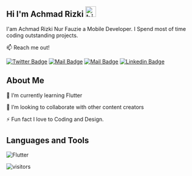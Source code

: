 ## Hi I'm Achmad Rizki <img src="https://user-images.githubusercontent.com/1303154/88677602-1635ba80-d120-11ea-84d8-d263ba5fc3c0.gif" width="28px" alt="hi">

I'am Achmad Rizki Nur Fauzie a Mobile Developer. I Spend most of time coding outstanding projects.

:mailbox: Reach me out!

[![Twitter Badge](https://img.shields.io/badge/-@arizkinf-1ca0f1?style=flat&labelColor=1ca0f1&logo=twitter&logoColor=white&link=https://twitter.com/Ipenywis)](https://twitter.com/arizkinf) [![Mail Badge](https://img.shields.io/badge/-@arizkinf-e84393?style=flat&labelColor=e84393&logo=instagram&logoColor=white)](https://instagram.com/arizkinf) [![Mail Badge](https://img.shields.io/badge/-Achmad_Rizki_Nur_Fauzie-c0392b?style=flat&labelColor=c0392b&logo=gmail&logoColor=white)](mailto:arizki.nf02@gmail.com) [![Linkedin Badge](https://img.shields.io/badge/-Achmad_Rizki_Nur_Fauzie-0e76a8?style=flat&labelColor=0e76a8&logo=linkedin&logoColor=white)](https://www.linkedin.com/in/achmad-rizki-nur-fauzie-a2a7021b3/)

## About Me
🌱 I’m currently learning Flutter

👯 I’m looking to collaborate with other content creators

⚡ Fun fact I love to Coding and Design.

## Languages and Tools
![Flutter](https://img.shields.io/badge/-Flutter-61DBFB?style=for-the-badge&labelColor=black&logo=flutter&logoColor=61DBFB)



![visitors](https://visitor-badge.glitch.me/badge?page_id=achmadrizkin.achmadrizkin)
